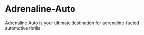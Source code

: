 # Adrenaline-Auto
Adrenaline Auto is your ultimate destination for adrenaline-fueled automotive thrills.
